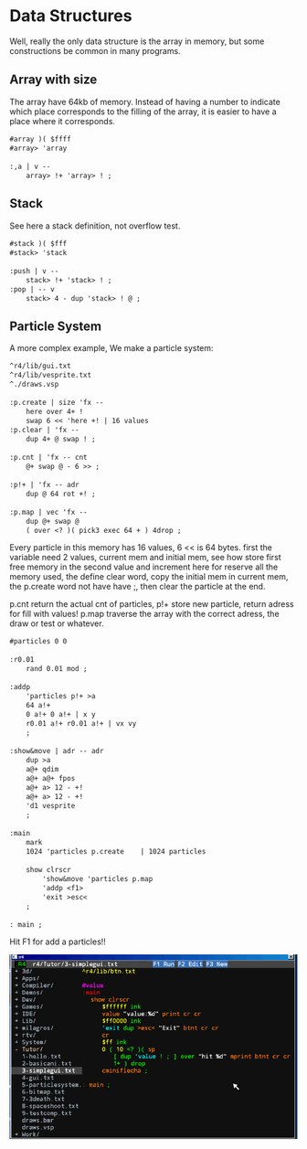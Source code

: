 # Data Structures

Well, really the only data structure is the array in memory, but some constructions be common in many programs.

## Array with size

The array have 64kb of memory. Instead of having a number to indicate which place corresponds to the filling of the array, it is easier to have a place where it corresponds.

```
#array )( $ffff
#array> 'array

:,a | v --
	array> !+ 'array> ! ;
```

## Stack

See here a stack definition, not overflow test.

```
#stack )( $fff
#stack> 'stack

:push | v --
	stack> !+ 'stack> ! ;
:pop | -- v
	stack> 4 - dup 'stack> ! @ ;
```

## Particle System

A more complex example, We make a particle system:

```
^r4/lib/gui.txt
^r4/lib/vesprite.txt
^./draws.vsp

:p.create | size 'fx --
	here over 4+ !
	swap 6 << 'here +! | 16 values
:p.clear | 'fx --
	dup 4+ @ swap ! ;

:p.cnt | 'fx -- cnt
	@+ swap @ - 6 >> ;

:p!+ | 'fx -- adr
	dup @ 64 rot +! ;

:p.map | vec 'fx --
	dup @+ swap @
	( over <? )( pick3 exec 64 + ) 4drop ;
```

Every particle in this memory has 16 values, 6 << is 64 bytes. first the variable need 2 values, current mem and initial mem, see how store first free memory in the second value and increment here for reserve all the memory used, the define clear word, copy the initial mem in current mem, the p.create word not have have ;, then clear the particle at the end.

p.cnt return the actual cnt of particles, p!+ store new particle, return adress for fill with values!
p.map traverse the array with the correct adress, the draw or test or whatever.

```
#particles 0 0

:r0.01
	rand 0.01 mod ;

:addp
	'particles p!+ >a
	64 a!+
	0 a!+ 0 a!+ | x y
	r0.01 a!+ r0.01 a!+ | vx vy
	;

:show&move | adr -- adr
	dup >a
	a@+ qdim
	a@+ a@+ fpos
	a@+ a> 12 - +!
	a@+ a> 12 - +!
	'd1 vesprite
	;

:main
	mark
	1024 'particles p.create	| 1024 particles

	show clrscr
		'show&move 'particles p.map
		'addp <f1>
		'exit >esc<
	;

: main ;
```

Hit F1 for add a particles!!

<img src="gif/particlesis.gif">
